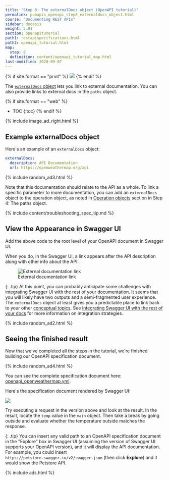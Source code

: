```yaml
---
title: "Step 8: The externalDocs object (OpenAPI tutorial)"
permalink: pubapis_openapi_step8_externaldocs_object.html
course: "Documenting REST APIs"
sidebar: docapis
weight: 5.91
section: openapitutorial
path1: restapispecifications.html
path2: openapi_tutorial.html
map:
  step: 8
  definition: content/openapi_tutorial_map.html
last-modified: 2020-09-07
---
```


{% if site.format == "print" %}
<img src="{{site.media}}/openapistep8.png"/>
{% endif %}

The [`externalDocs` object](https://github.com/OAI/OpenAPI-Specification/blob/master/versions/3.1.0.md#external-documentation-object) lets you link to external documentation. You can also provide links to external docs in the `paths` object.

{% if site.format == "web" %}
* TOC
{:toc}
{% endif %}

{% include image_ad_right.html %}

## Example externalDocs object

Here's an example of an `externalDocs` object:

```yaml
externalDocs:
  description: API Documentation
  url: https://openweathermap.org/api
```

{% include random_ad3.html %}

Note that this documentation should relate to the API as a whole. To link a specific parameter to more documentation, you can add an `externalDocs` object to the operation object, as noted in [Operation objects](pubapis_openapi_step4_paths_object.html#operation-objects) section in Step 4: The paths object.

{% include content/troubleshooting_spec_tip.md %}

## <i class="fa fa-user-circle"></i> View the Appearance in Swagger UI

Add the above code to the root level of your OpenAPI document in Swagger UI.

When you do, in the Swagger UI, a link appears after the API description along with other info about the API:

<figure><img class="docimage" src="{{site.media}}/step8swaggerprogress.png" alt="External documentation link" /><figcaption>External documentation link</figcaption></figure>

{: .tip}
At this point, you can probably anticipate some challenges with integrating Swagger UI with the rest of your documentation. It seems that you will likely have two outputs and a semi-fragmented user experience. The `externalDocs` object at least gives you a predictable place to link back to your other [conceptual topics](https://idratherbewriting.com/learnapidoc/docconceptual.html). See [Integrating Swagger UI with the rest of your docs](https://idratherbewriting.com/learnapidoc/pubapis_combine_swagger_and_guide.html) for more information on integration strategies.

{% include random_ad2.html %}

## <i class="fa fa-user-circle"></i> Seeing the finished result

Now that we've completed all the steps in the tutorial, we're finished building our OpenAPI specification document.

{% include random_ad4.html %}

You can see the complete specification document here: <a href="https://idratherbewriting.com/learnapidoc/docs/openapi_spec_and_generated_ref_docs/openapi_openweathermap.yml">openapi_openweathermap.yml</a>.

Here's the specification document rendered by Swagger UI:

<a target="\_blank" href="https://idratherbewriting.com/learnapidoc/assets/files/swagger/index.html" class="noExtIcon"><img src="{{site.media}}/swagger_full_result.png" class="large" /></a>

Try executing a request in the version above and look at the result. In the result, locate the `temp` value in the `main` object. Then take a break by going outside and evaluate whether the temperature outside matches the response.

{: .tip}
You can insert any valid path to an OpenAPI specification document in the "Explore" box in Swagger UI (assuming the version of Swagger UI supports your OpenAPI version), and it will display the API documentation. For example, you could insert `https://petstore.swagger.io/v2/swagger.json` (then click **Explore**) and it would show the Petstore API.

{% include ads.html %}
